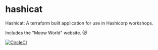 # hashicat
Hashicat: A terraform built application for use in Hashicorp workshops.

Includes the "Meow World" website. 😻 

[![CircleCI](https://circleci.com/gh/hashicorp/hashicat-azure.svg?style=svg)](https://circleci.com/gh/hashicorp/hashicat-azure)

